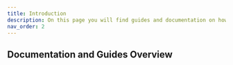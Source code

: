 ```yaml
---
title: Introduction
description: On this page you will find guides and documentation on how to do things in the city. 
nav_order: 2
---
```


## Documentation and Guides Overview
